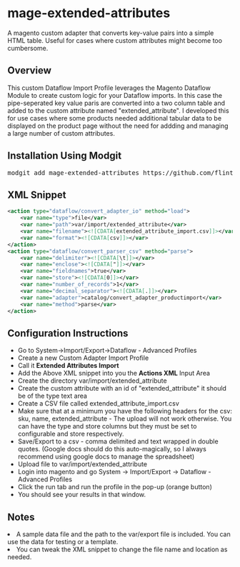 # mage-extended-attributes
A magento custom adapter that converts key-value pairs into a simple HTML table. Useful for cases where custom attributes might become too cumbersome. 

## Overview
This custom Dataflow Import Profile leverages the Magento Dataflow Module to create custom logic for your Dataflow imports. In this case the pipe-seperated key value paris are converted into a two column table and added to the custom attribute named "extended_attribute". I developed this for use cases where some products needed additional tabular data to be displayed on the product page without the need for addding and managing a large number of custom attributes. 

## Installation Using Modgit
<pre>
modgit add mage-extended-attributes https://github.com/flintdigital/mage-extended-attributes.git
</pre>

## XML Snippet

```xml
<action type="dataflow/convert_adapter_io" method="load">
    <var name="type">file</var>
    <var name="path">var/import/extended_attribute</var>
    <var name="filename"><![CDATA[extended_attribute_import.csv]]></var>
    <var name="format"><![CDATA[csv]]></var>
</action>
<action type="dataflow/convert_parser_csv" method="parse">
    <var name="delimiter"><![CDATA[\t]]></var>
    <var name="enclose"><![CDATA["]]></var>
    <var name="fieldnames">true</var>
    <var name="store"><![CDATA[0]]></var>
    <var name="number_of_records">1</var>
    <var name="decimal_separator"><![CDATA[.]]></var>
    <var name="adapter">catalog/convert_adapter_productimport</var>
    <var name="method">parse</var>
</action>
```
## Configuration Instructions
<ul>
<li>Go to System->Import/Export->Dataflow - Advanced Profiles</li>
<li>Create a new Custom Adapter Import Profile </li>
<li>Call it <strong>Extended Attributes Import</strong></li>
<li>Add the Above XML snippet into you the <strong>Actions XML</strong> Input Area</li>

<li>Create the directory var/import/extended_attribute</li>
<li> Create the custom attribute with an id of "extended_attribute" it should be of the type text area</li>
<li>Create a CSV file called extended_attribute_import.csv </li>
<li>Make sure that at a minimum you have the following headers for the csv: sku, name, extended_attribute - The upload will not work otherwise. You can have the type and store columns but they must be set to configurable and store respectively. </li>
<li>Save/Export to a csv - comma delimited and text wrapped in double quotes. (Google docs should do this auto-magically, so I always recommend using google docs to manage the spreadsheet)</li>

<li>Upload file to var/import/extended_attribute</li>
<li>Login into magento and go System -> Import/Export -> Dataflow - Advanced Profiles</li>
<li>Click the run tab and run the profile in the pop-up (orange button)</li>
<li>You should see your results in that window.</li>
</ul>

## Notes
<li>A sample data file and the path to the var/export file is included. You can use the data for testing or a template.</li>
<li>You can tweak the XML snippet to change the file name and location as needed.</li>
